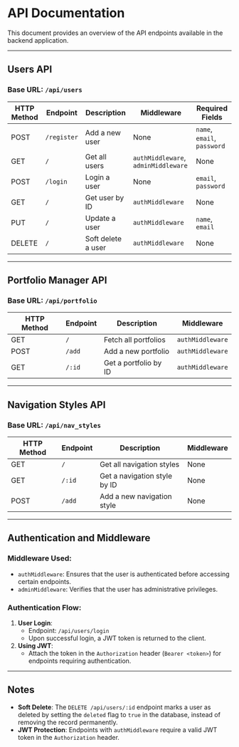 # API Documentation

This document provides an overview of the API endpoints available in the backend application.

---

## **Users API**

### **Base URL:** `/api/users`

| HTTP Method | Endpoint   | Description              | Middleware                  | Required Fields                                   |
|-------------|------------|--------------------------|-----------------------------|-------------------------------------------------|
| POST        | `/register`| Add a new user           | None                        | `name`, `email`, `password`                     |
| GET         | `/`        | Get all users            | `authMiddleware`, `adminMiddleware` | None                                            |
| POST        | `/login`   | Login a user             | None                        | `email`, `password`                             |
| GET         | `/`     | Get user by ID           | `authMiddleware`            |  None                   |
| PUT         | `/`     | Update a user            | `authMiddleware`            | `name`, `email` |
| DELETE      | `/`     | Soft delete a user       | `authMiddleware`            |      None                  |


---

## **Portfolio Manager API**

### **Base URL:** `/api/portfolio`

| HTTP Method | Endpoint         | Description                       | Middleware       |
|-------------|------------------|-----------------------------------|------------------|
| GET         | `/`              | Fetch all portfolios             | `authMiddleware` |
| POST        | `/add`           | Add a new portfolio              | `authMiddleware` |
| GET         | `/:id`           | Get a portfolio by ID            | `authMiddleware` |

---

## **Navigation Styles API**

### **Base URL:** `/api/nav_styles`

| HTTP Method | Endpoint         | Description                       | Middleware |
|-------------|------------------|-----------------------------------|------------|
| GET         | `/`              | Get all navigation styles         | None       |
| GET         | `/:id`           | Get a navigation style by ID      | None       |
| POST        | `/add`           | Add a new navigation style        | None       |

---

## **Authentication and Middleware**

### Middleware Used:
- `authMiddleware`: Ensures that the user is authenticated before accessing certain endpoints.
- `adminMiddleware`: Verifies that the user has administrative privileges.

### Authentication Flow:
1. **User Login**:
   - Endpoint: `/api/users/login`
   - Upon successful login, a JWT token is returned to the client.
2. **Using JWT**:
   - Attach the token in the `Authorization` header (`Bearer <token>`) for endpoints requiring authentication.

---

## **Notes**
- **Soft Delete**: The `DELETE /api/users/:id` endpoint marks a user as deleted by setting the `deleted` flag to `true` in the database, instead of removing the record permanently.
- **JWT Protection**: Endpoints with `authMiddleware` require a valid JWT token in the `Authorization` header.

